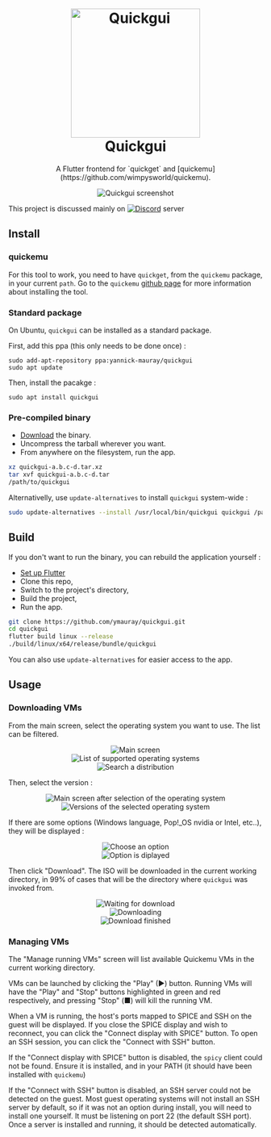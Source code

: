 <h1 align="center">
  <img src=".github/logo.png" alt="Quickgui" width="256" />
  <br />
  Quickgui
</h1>

<p align="center">A Flutter frontend for `quickget` and [quickemu](https://github.com/wimpysworld/quickemu).</p>
<div align="center"><img src="assets/github/screenshot1.png" alt="Quickgui screenshot"></div>

This project is discussed mainly on [![Discord](https://img.shields.io/discord/712850672223125565?color=87a556&label=WimpysWorld%20Discord&logo=discord&logoColor=ffffff&style=flat-square)](https://discord.gg/sNmz3uw) server

## Install

### quickemu

For this tool to work, you need to have `quickget`, from the `quickemu` 
package, in your current `path`.
Go to the `quickemu` [github page](https://github.com/wimpysworld/quickemu)
for more information about installing the tool.

### Standard package

On Ubuntu, `quickgui` can be installed as a standard package.

First, add this ppa (this only needs to be done once) :

```
sudo add-apt-repository ppa:yannick-mauray/quickgui
sudo apt update
```

Then, install the pacakge : 
```
sudo apt install quickgui
```

### Pre-compiled binary

* [Download](https://github.com/ymauray/quickgui/releases/) the binary.
* Uncompress the tarball wherever you want.
* From anywhere on the filesystem, run the app.

```bash
xz quickgui-a.b.c-d.tar.xz
tar xvf quickgui-a.b.c-d.tar
/path/to/quickgui
```

Alternativelly, use `update-alternatives` to install `quickgui` system-wide :

```bash
sudo update-alternatives --install /usr/local/bin/quickgui quickgui /path/to/quickgui 50
```

## Build

If you don't want to run the binary, you can rebuild the application yourself :

* [Set up Flutter](https://ubuntu.com/blog/getting-started-with-flutter-on-ubuntu)
* Clone this repo,
* Switch to the project's directory,
* Build the project,
* Run the app.

```bash
git clone https://github.com/ymauray/quickgui.git
cd quickgui
flutter build linux --release
./build/linux/x64/release/bundle/quickgui
```

You can also use `update-alternatives` for easier access to the app.

## Usage

### Downloading VMs

From the main screen, select the operating system you want to use. The list can be filtered.


<div align="center"><img src="assets/github/screenshot1.png" alt="Main screen"></div>

<div align="center"><img src="assets/github/screenshot2.png" alt="List of supported operating systems"></div>

<div align="center"><img src="assets/github/screenshot3.png" alt="Search a distribution"></div>

Then, select the version :

<div align="center"><img src="assets/github/screenshot4.png" alt="Main screen after selection of the operating system"></div>

<div align="center"><img src="assets/github/screenshot5.png" alt="Versions of the selected operating system"></div>

If there are some options (Windows language, Pop!_OS nvidia or Intel, etc..), they will be displayed :

<div align="center"><img src="assets/github/screenshot8.png" alt="Choose an option"></div>

<div align="center"><img src="assets/github/screenshot9.png" alt="Option is diplayed"></div>

Then click "Download". The ISO will be downloaded in the current working directory, in 99% of cases that will be the directory where `quickgui` was invoked from.

<div align="center"><img src="assets/github/screenshot10.png" alt="Waiting for download"></div>

<div align="center"><img src="assets/github/screenshot11.png" alt="Downloading"></div>

<div align="center"><img src="assets/github/screenshot12.png" alt="Download finished"></div>

### Managing VMs

The "Manage running VMs" screen will list available Quickemu VMs in the current working directory.

VMs can be launched by clicking the "Play" (▶) button. Running VMs will have the "Play" and "Stop" buttons highlighted in green and red respectively, and pressing "Stop" (■) will kill the running VM.

When a VM is running, the host's ports mapped to SPICE and SSH on the guest will be displayed. If you close the SPICE display and wish to reconnect, you can click the "Connect display with SPICE" button. To open an SSH session, you can click the "Connect with SSH" button.

If the "Connect display with SPICE" button is disabled, the `spicy` client could not be found. Ensure it is installed, and in your PATH (it should have been installed with `quickemu`)

If the "Connect with SSH" button is disabled, an SSH server could not be detected on the guest. Most guest operating systems will not install an SSH server by default, so if it was not an option during install, you will need to install one yourself. It must be listening on port 22 (the default SSH port). Once a server is installed and running, it should be detected automatically.
